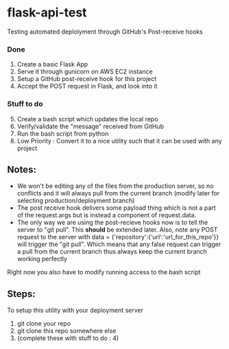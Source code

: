 # flask-api-test
Testing automated deplolyment through GitHub's Post-receive hooks



### Done 
1. Create a basic Flask App
2. Serve it through gunicorn on AWS EC2 instance
3. Setup a GitHub post-receive hook for this project
4. Accept the POST request in Flask, and look into it

### Stuff to do

5. Create a bash script which updates the local repo 
6. Verify/validate the "message" received from GitHub
7. Run the bash script from python
8. Low Priority : Convert it to a nice utility such that it can be used with any project


## Notes:
- We won't be editing any of the files from the production server, so no conflicts 
and it will always pull from the current branch (modify later for selecting production/deployment branch)
- The post receive hook delivers some payload thing which is not a part of the request.args but is instead a component 
of request.data.
- The only way we are using the post-recieve hooks now is to tell the server to "git pull". This __should__ be extended later.
Also, note any POST request to the server with data = {'repository':{'url':'url_for_this_repo'}} will trigger the "git pull".
Which means that any false request can trigger a pull from the current branch thus always keep the current branch working perfectly

Right now you also have to modify running access to the bash script

## Steps:
To setup this utility with your deployment server 
1. git clone your repo
2. git clone this repo somewhere else
3. (complete these with stuff to do : 4)
